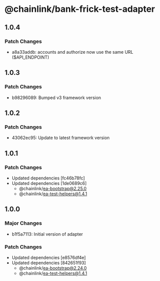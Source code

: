 # @chainlink/bank-frick-test-adapter

## 1.0.4

### Patch Changes

- a8a33addb: accounts and authorize now use the same URL (\$API_ENDPOINT)

## 1.0.3

### Patch Changes

- b98296089: Bumped v3 framework version

## 1.0.2

### Patch Changes

- 43062ec95: Update to latest framework version

## 1.0.1

### Patch Changes

- Updated dependencies [fc46b78fc]
- Updated dependencies [1de0689c6]
  - @chainlink/ea-bootstrap@2.25.0
  - @chainlink/ea-test-helpers@1.4.1

## 1.0.0

### Major Changes

- b1f5a7113: Initial version of adapter

### Patch Changes

- Updated dependencies [e8576df4e]
- Updated dependencies [842651f93]
  - @chainlink/ea-bootstrap@2.24.0
  - @chainlink/ea-test-helpers@1.4.1
